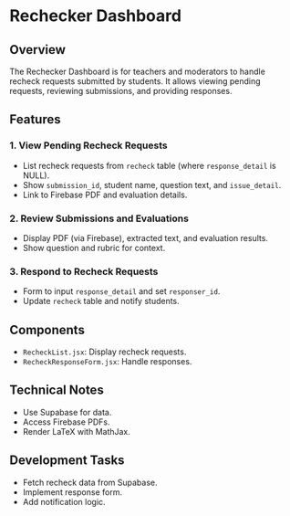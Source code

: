 # Rechecker Dashboard

## Overview
The Rechecker Dashboard is for teachers and moderators to handle recheck requests submitted by students. It allows viewing pending requests, reviewing submissions, and providing responses.

## Features
### 1. View Pending Recheck Requests
- List recheck requests from `recheck` table (where `response_detail` is NULL).
- Show `submission_id`, student name, question text, and `issue_detail`.
- Link to Firebase PDF and evaluation details.

### 2. Review Submissions and Evaluations
- Display PDF (via Firebase), extracted text, and evaluation results.
- Show question and rubric for context.

### 3. Respond to Recheck Requests
- Form to input `response_detail` and set `responser_id`.
- Update `recheck` table and notify students.

## Components
- `RecheckList.jsx`: Display recheck requests.
- `RecheckResponseForm.jsx`: Handle responses.

## Technical Notes
- Use Supabase for data.
- Access Firebase PDFs.
- Render LaTeX with MathJax.

## Development Tasks
- Fetch recheck data from Supabase.
- Implement response form.
- Add notification logic.
